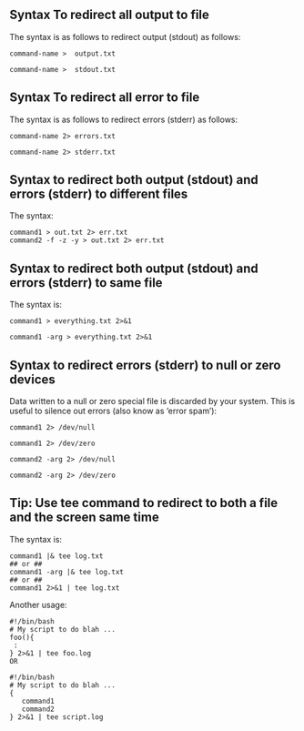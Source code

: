 ## Syntax To redirect all output to file

The syntax is as follows to redirect output (stdout) as follows:
```
command-name >  output.txt

command-name >  stdout.txt
```
## Syntax To redirect all error to file

The syntax is as follows to redirect errors (stderr) as follows:
```
command-name 2> errors.txt

command-name 2> stderr.txt
```
## Syntax to redirect both output (stdout) and errors (stderr) to different files

The syntax:
```
command1 > out.txt 2> err.txt
command2 -f -z -y > out.txt 2> err.txt
```
## Syntax to redirect both output (stdout) and errors (stderr) to same file

The syntax is:
```
command1 > everything.txt 2>&1

command1 -arg > everything.txt 2>&1
```
## Syntax to redirect errors (stderr) to null or zero devices

Data written to a null or zero special file is discarded by your system. This is useful to silence out errors (also know as ‘error spam’):

```
command1 2> /dev/null

command1 2> /dev/zero

command2 -arg 2> /dev/null

command2 -arg 2> /dev/zero
```
## Tip: Use tee command to redirect to both a file and the screen same time

The syntax is:
```
command1 |& tee log.txt
## or ##
command1 -arg |& tee log.txt
## or ##
command1 2>&1 | tee log.txt
```
Another usage:
```
#!/bin/bash
# My script to do blah ...
foo(){
 :
} 2>&1 | tee foo.log
OR

#!/bin/bash
# My script to do blah ...
{
   command1
   command2
} 2>&1 | tee script.log
```
